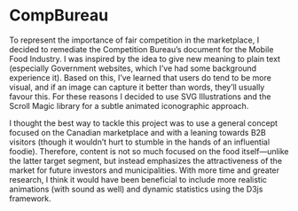 # CompBureau

To represent the importance of fair competition in the marketplace, I decided to remediate the Competition Bureau’s document for the Mobile Food Industry. I was inspired by the idea to give new meaning to plain text (especially Government websites, which I’ve had some background experience it). Based on this, I’ve learned that users do tend to be more visual, and if an image can capture it better than words, they’ll usually favour this. For these reasons I decided to use SVG Illustrations and the Scroll Magic library for a subtle animated iconographic approach. 

I thought the best way to tackle this project was to use a general concept focused on the Canadian marketplace and with a leaning towards B2B visitors (though it wouldn’t hurt to stumble in the hands of an influential foodie). Therefore, content is not so much focused on the food itself—unlike the latter target segment, but instead emphasizes the attractiveness of the market for future investors and municipalities. With more time and greater research, I think it would have been beneficial to include more realistic animations (with sound as well) and dynamic statistics using the D3js framework.
